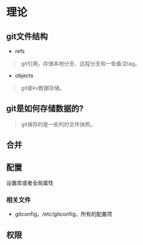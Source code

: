 # 理论

## git文件结构
- refs
> git引用，存储本地分支、远程分支和一些备注tag。

- objects
> git是kv数据存储。

## git是如何存储数据的?
> git保存的是一些列的文件快照。


## 合并


## 配置
设置库或者全局属性
### 相关文件
- gitconfig，/etc/gitconfig，所有的配置项


## 权限
